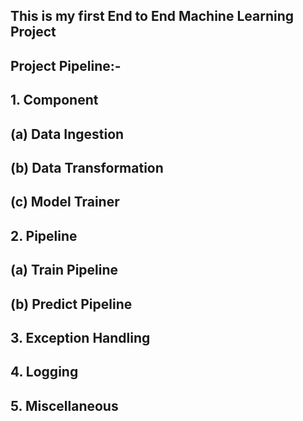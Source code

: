 ## This is my first End to End Machine Learning Project
## Project Pipeline:-
##  1. Component
##      (a) Data Ingestion
##      (b) Data Transformation
##      (c) Model Trainer
##  2. Pipeline
##      (a) Train Pipeline
##      (b) Predict Pipeline
##  3. Exception Handling
##  4. Logging
##  5. Miscellaneous